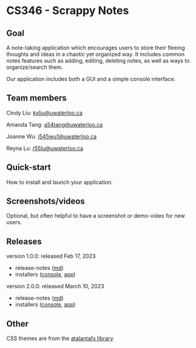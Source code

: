# CS346 - Scrappy Notes

## Goal
A note-taking application which encourages users to store their fleeing thoughts and ideas in a chaotic yet organized way.
It includes common notes features such as adding, editing, deleting notes, as well as ways to organize/search them.

Our application includes both a GUI and a simple console interface.

## Team members
Cindy Liu: kxliu@uwaterloo.ca

Amanda Tang: a54tang@uwaterloo.ca

Joanne Wu: j545wu1@uwaterloo.ca

Reyna Lu: r55lu@uwaterloo.ca


## Quick-start
How to install and launch your application.

## Screenshots/videos
Optional, but often helpful to have a screenshot or demo-video for new users.

## Releases
version 1.0.0: released Feb 17, 2023
* release-notes ([md](https://git.uwaterloo.ca/a54tang/cs346/-/blob/main/releases/Notes-Application-release-1.0.0.md))
* installers ([console](https://git.uwaterloo.ca/a54tang/cs346/-/blob/main/releases/Notes-Application-Console-release-1.0.0.tar), [app](https://git.uwaterloo.ca/a54tang/cs346/-/blob/main/releases/Notes-Application-GUI-release-1.0.0.tar))

version 2.0.0: released March 10, 2023
* release-notes ([md](https://git.uwaterloo.ca/a54tang/cs346/-/blob/main/releases/Notes-Application-release-2.0.0.md))
* installers ([console](https://git.uwaterloo.ca/a54tang/cs346/-/blob/main/releases/Notes-Application-Console-release-2.0.0.tar), [app](https://git.uwaterloo.ca/a54tang/cs346/-/blob/main/releases/Notes-Application-GUI-release-2.0.0.tar))


## Other
CSS themes are from the [atalantafx library](https://mkpaz.github.io/atlantafx)